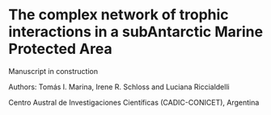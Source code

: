 # The complex network of trophic interactions in a subAntarctic Marine Protected Area

Manuscript in construction

Authors: Tomás I. Marina, Irene R. Schloss and Luciana Riccialdelli

Centro Austral de Investigaciones Científicas (CADIC-CONICET), Argentina
